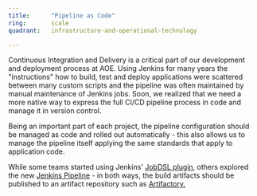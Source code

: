 ```yaml
---
title:      "Pipeline as Code"
ring:       scale
quadrant:   infrastructure-and-operational-technology

---
```


Continuous Integration and Delivery is a critical part of our development and deployment process at AOE. Using Jenkins for many years the "instructions" how to build, test and deploy applications were scattered between many custom scripts and the pipeline was often maintained by manual maintenance of Jenkins jobs. Soon, we realized that we need a more native way to express the full CI/CD pipeline process in code and manage it in version control.

Being an important part of each project, the pipeline configuration should be managed as code and rolled out automatically - this also allows us to manage the pipeline itself applying the same standards that apply to application code.

While some teams started using Jenkins' [JobDSL plugin,](https://wiki.jenkins-ci.org/display/JENKINS/Job+DSL+Plugin) others explored the new [Jenkins Pipeline](https://jenkins.io/doc/book/pipeline/) - in both ways, the build artifacts should be published to an artifact repository such as [Artifactory.](/platforms-and-partners/artifactory.html)
